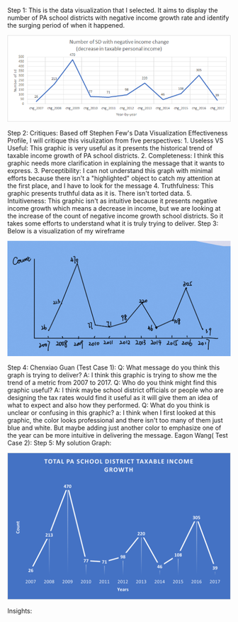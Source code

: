 Step 1: 
This is the data visualization that I selected. It aims to display the number of PA school districts with negative income growth rate and identify the surging period of when
it happened.
<p align="right">
  <img src="./unnamed.png" />
</p>
Step 2: 
Critiques:
Based off Stephen Few's Data Visualization Effectiveness Profile, I will critique this visulization from five perspectives:
1. Useless VS Useful: This graphic is very useful as it presents the historical trend of taxable income growth of PA school districts. 
2. Completeness: I think this graphic needs more clarification in explaining the message that it wants to express.
3. Perceptibility: I can not understand this graph with minimal efforts because there isn't a "highlighted" object to catch my attention at the first place, and I have to look
for the message
4. Truthfulness: This graphic presents truthful data as it is. There isn't torted data.
5. Intuitiveness: This graphic isn't as intuitive because it presents negative income growth which means a decrease in income, but we are looking at the increase of the count of negative income growth school districts. So it takes some efforts to understand what it is truly trying to deliver. 
Step 3: 
Below is a visualization of my wireframe 
<p align="right">
  <img src="./sketch1.png" />
</p>
Step 4:
Chenxiao Guan (Test Case 1): 
Q: What message do you think this graph is trying to deliver?
A: I think this graphic is trying to show me the trend of a metric from 2007 to 2017. 
Q: Who do you think might find this graphic useful?
A: I think maybe school district officials or people who are designing the tax rates would find it useful as it will give them an idea of what to expect and also how they performed. 
Q: What do you think is unclear or confusing in this graphic?
a: I think when I first looked at this graphic, the color looks professional and there isn't too many of them just blue and white. But maybe adding just another color to emphasize one of the year can be more intuitive in delivering the message. 
Eagon Wang( Test Case 2):
Step 5: My solution
Graph:
<p align="right">
  <img src="./upload.png" />
</p>
Insights:


 
